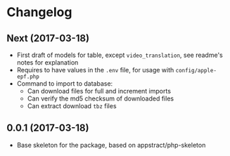 # Changelog

## Next (2017-03-18)
- First draft of models for table, except `video_translation`, see readme's notes for explanation
- Requires to have values in the `.env` file, for usage with `config/apple-epf.php`
- Command to import to database:
    - Can download files for full and increment imports
    - Can verify the md5 checksum of downloaded files
    - Can extract download `tbz` files

## 0.0.1 (2017-03-18)
- Base skeleton for the package, based on appstract/php-skeleton
